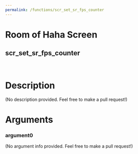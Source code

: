 ```yaml
---
permalink: /functions/scr_set_sr_fps_counter
---
```

# Room of Haha Screen  
## scr_set_sr_fps_counter  
&nbsp;  
# Description  
(No description provided. Feel free to make a pull request!) 
&nbsp;  
# Arguments
### argument0
(No argument info provided. Feel free to make a pull request!)
&nbsp;  


